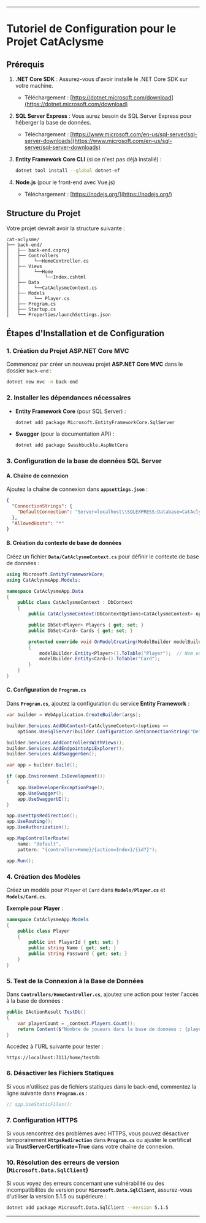 
---

# Tutoriel de Configuration pour le Projet **CatAclysme**

## Prérequis

1. **.NET Core SDK** : Assurez-vous d'avoir installé le .NET Core SDK sur votre machine.
   - Téléchargement : [https://dotnet.microsoft.com/download](https://dotnet.microsoft.com/download)

2. **SQL Server Express** : Vous aurez besoin de SQL Server Express pour héberger la base de données.
   - Téléchargement : [https://www.microsoft.com/en-us/sql-server/sql-server-downloads](https://www.microsoft.com/en-us/sql-server/sql-server-downloads)

3. **Entity Framework Core CLI** (si ce n'est pas déjà installé) :
   ```bash
   dotnet tool install --global dotnet-ef
   ```

4. **Node.js** (pour le front-end avec Vue.js)
   - Téléchargement : [https://nodejs.org/](https://nodejs.org/)

## Structure du Projet

Votre projet devrait avoir la structure suivante :

```
cat-aclysme/
├── back-end/
│   ├── back-end.csproj
│   ├── Controllers
│   │     └──HomeController.cs
│   ├── Views
│   │     └──Home
│   │         └──Index.cshtml
│   ├── Data
│   │     └──CatAclysmeContext.cs
│   ├── Models
│   │     └── Player.cs
│   ├── Program.cs
│   ├── Startup.cs
│   └── Properties/launchSettings.json
```

## Étapes d'Installation et de Configuration

### 1. Création du Projet **ASP.NET Core MVC**

Commencez par créer un nouveau projet **ASP.NET Core MVC** dans le dossier `back-end` :

```bash
dotnet new mvc -n back-end
```

### 2. Installer les dépendances nécessaires

- **Entity Framework Core** (pour SQL Server) :
   ```bash
   dotnet add package Microsoft.EntityFrameworkCore.SqlServer
   ```

- **Swagger** (pour la documentation API) :
   ```bash
   dotnet add package Swashbuckle.AspNetCore
   ```

### 3. Configuration de la base de données SQL Server

#### A. Chaîne de connexion

Ajoutez la chaîne de connexion dans **`appsettings.json`** :

```json
{
  "ConnectionStrings": {
    "DefaultConnection": "Server=localhost\\SQLEXPRESS;Database=CatAclysmeDB;Trusted_Connection=True;TrustServerCertificate=True;"
  },
  "AllowedHosts": "*"
}
```

#### B. Création du contexte de base de données

Créez un fichier **`Data/CatAclysmeContext.cs`** pour définir le contexte de base de données :

```csharp
using Microsoft.EntityFrameworkCore;
using CatAclysmeApp.Models;

namespace CatAclysmeApp.Data
{
    public class CatAclysmeContext : DbContext
    {
        public CatAclysmeContext(DbContextOptions<CatAclysmeContext> options) : base(options) { }

        public DbSet<Player> Players { get; set; }
        public DbSet<Card> Cards { get; set; }

        protected override void OnModelCreating(ModelBuilder modelBuilder)
        {
            modelBuilder.Entity<Player>().ToTable("Player");  // Nom exact de la table
            modelBuilder.Entity<Card>().ToTable("Card");
        }
    }
}
```

#### C. Configuration de `Program.cs`

Dans **`Program.cs`**, ajoutez la configuration du service **Entity Framework** :

```csharp
var builder = WebApplication.CreateBuilder(args);

builder.Services.AddDbContext<CatAclysmeContext>(options =>
    options.UseSqlServer(builder.Configuration.GetConnectionString("DefaultConnection")));

builder.Services.AddControllersWithViews();
builder.Services.AddEndpointsApiExplorer();
builder.Services.AddSwaggerGen();

var app = builder.Build();

if (app.Environment.IsDevelopment())
{
    app.UseDeveloperExceptionPage();
    app.UseSwagger();
    app.UseSwaggerUI();
}

app.UseHttpsRedirection();
app.UseRouting();
app.UseAuthorization();

app.MapControllerRoute(
    name: "default",
    pattern: "{controller=Home}/{action=Index}/{id?}");

app.Run();
```

### 4. Création des Modèles

Créez un modèle pour `Player` et `Card` dans **`Models/Player.cs`** et **`Models/Card.cs`**.

**Exemple pour Player** :
```csharp
namespace CatAclysmeApp.Models
{
    public class Player
    {
        public int PlayerId { get; set; }
        public string Name { get; set; }
        public string Password { get; set; }
    }
}
```

### 5. Test de la Connexion à la Base de Données

Dans **`Controllers/HomeController.cs`**, ajoutez une action pour tester l'accès à la base de données :

```csharp
public IActionResult TestDb()
{
    var playerCount = _context.Players.Count();
    return Content($"Nombre de joueurs dans la base de données : {playerCount}");
}
```

Accédez à l'URL suivante pour tester :
```
https://localhost:7111/home/testdb
```

### 6. Désactiver les Fichiers Statiques

Si vous n'utilisez pas de fichiers statiques dans le back-end, commentez la ligne suivante dans **`Program.cs`** :

```csharp
// app.UseStaticFiles();
```

### 7. Configuration HTTPS

Si vous rencontrez des problèmes avec HTTPS, vous pouvez désactiver temporairement **`HttpsRedirection`** dans **`Program.cs`** ou ajuster le certificat via **TrustServerCertificate=True** dans votre chaîne de connexion.

### 10. Résolution des erreurs de version (`Microsoft.Data.SqlClient`)

Si vous voyez des erreurs concernant une vulnérabilité ou des incompatibilités de version pour **`Microsoft.Data.SqlClient`**, assurez-vous d'utiliser la version 5.1.5 ou supérieure :

```bash
dotnet add package Microsoft.Data.SqlClient --version 5.1.5
```

---